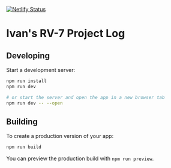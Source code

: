 [![Netlify Status](https://api.netlify.com/api/v1/badges/976b773e-e79f-433c-95cf-45e477f7943a/deploy-status)](https://app.netlify.com/sites/ivans-rv/deploys)

# Ivan's RV-7 Project Log

## Developing

Start a development server:

```bash
npm run install
npm run dev

# or start the server and open the app in a new browser tab
npm run dev -- --open
```

## Building

To create a production version of your app:

```bash
npm run build
```

You can preview the production build with `npm run preview`.
